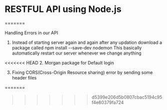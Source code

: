 # RESTFUL API using Node.js



=======

Handling Errors in our API
1. Instead of starting server again and again after any updation download a package called npm install --save-dev nodemon
   This basically automatically restart our server whenever we change anything


<<<<<<< HEAD
2. Morgan package for Default login 

3. Fixing CORS(Cross-Origin Resource sharing) error by sending some header files

=======
>>>>>>> d5399e206d5b0807cbac5194c95f4e80379fa724
